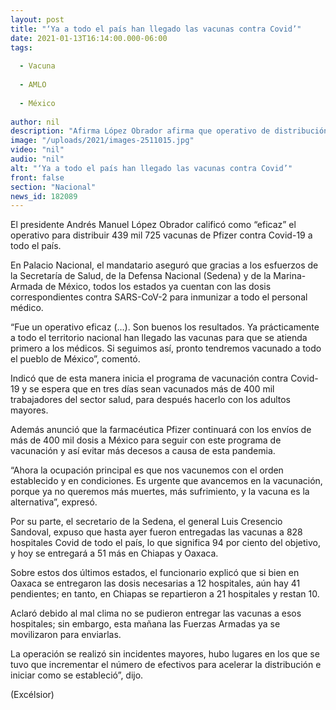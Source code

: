 ```yaml
---
layout: post
title: "‘Ya a todo el país han llegado las vacunas contra Covid’"
date: 2021-01-13T16:14:00.000-06:00
tags:
  
  - Vacuna
  
  - AMLO
  
  - México
  
author: nil
description: "Afirma López Obrador afirma que operativo de distribución fue “eficaz” y con buenos resultados; dosis se entregaron a 828 hospitales para iniciar vacunación de personal médico"
image: "/uploads/2021/images-2511015.jpg"
video: "nil"
audio: "nil"
alt: "‘Ya a todo el país han llegado las vacunas contra Covid’"
front: false
section: "Nacional"
news_id: 182089
---
```


El presidente Andrés Manuel López Obrador calificó como “eficaz” el operativo para distribuir 439 mil 725 vacunas de Pfizer contra Covid-19 a todo el país.

En Palacio Nacional, el mandatario aseguró que gracias a los esfuerzos de la Secretaría de Salud, de la Defensa Nacional (Sedena) y de la Marina-Armada de México, todos los estados ya cuentan con las dosis correspondientes contra SARS-CoV-2 para inmunizar a todo el personal médico.

“Fue un operativo eficaz (…). Son buenos los resultados. Ya prácticamente a todo el territorio nacional han llegado las vacunas para que se atienda primero a los médicos. Si seguimos así, pronto tendremos vacunado a todo el pueblo de México”, comentó.

Indicó que de esta manera inicia el programa de vacunación contra Covid-19 y se espera que en tres días sean vacunados más de 400 mil trabajadores del sector salud, para después hacerlo con los adultos mayores.

Además anunció que la farmacéutica Pfizer continuará con los envíos de más de 400 mil dosis a México para seguir con este programa de vacunación y así evitar más decesos a causa de esta pandemia.

“Ahora la ocupación principal es que nos vacunemos con el orden establecido y en condiciones. Es urgente que avancemos en la vacunación, porque ya no queremos más muertes, más sufrimiento, y la vacuna es la alternativa”, expresó.

Por su parte, el secretario de la Sedena, el general Luis Cresencio Sandoval, expuso que hasta ayer fueron entregadas las vacunas a 828 hospitales Covid de todo el país, lo que significa 94 por ciento del objetivo,  y hoy se entregará a 51 más en Chiapas y Oaxaca.

Sobre estos dos últimos estados, el funcionario explicó que si bien en Oaxaca se entregaron las dosis necesarias a 12 hospitales, aún hay 41 pendientes; en tanto, en Chiapas se repartieron a 21 hospitales y restan 10.

Aclaró debido al mal clima no se pudieron entregar las vacunas a esos hospitales; sin embargo, esta mañana las Fuerzas Armadas ya se movilizaron para enviarlas.

La operación se realizó sin incidentes mayores, hubo lugares en los que se tuvo que incrementar el número de efectivos para acelerar la distribución e iniciar como se estableció”, dijo.

(Excélsior)
